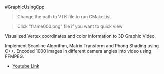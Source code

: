 #GraphicUsingCpp

>Change the path to VTK file to run CMakeList

>Click "frame000.png" file if you want to quick view 

Visualized Vertex coordinates and color information to 3D Graphic Video.

Implement Scanline Algorithm, Matrix Transform and Phong Shading using C++.
Encoded 1000 images in different camera angles into video using FFMPEG.


* [Youtube Link](https://youtu.be/3Qmgl4G4Dkk)


